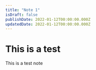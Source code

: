 ```yaml
---
title: "Note 1"
isDraft: false
publishDate: 2022-01-12T00:00:00.000Z 
updatedDate: 2022-01-12T00:00:00.000Z
---
```


# This is a test
This is a test note